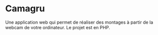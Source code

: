 # Camagru
Une application web qui permet de réaliser des montages à partir de la webcam de votre ordinateur. Le projet est en PHP.
